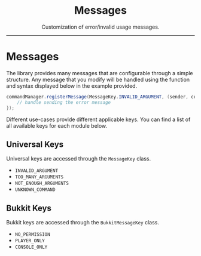 <center><h1>Messages</h1></center>
<center>
<p>Customization of error/invalid usage messages.</p>
</center>

---

# Messages
The library provides many messages that are configurable through a simple structure. Any message that you modify
will be handled using the function and syntax displayed below in the example provided.

```java
commandManager.registerMessage(MessageKey.INVALID_ARGUMENT, (sender, context) -> {
    // handle sending the error message
});
```

Different use-cases provide different applicable keys. You can find a list of all available keys for each module below.

## Universal Keys
Universal keys are accessed through the `MessageKey` class.
* `INVALID_ARGUMENT`
* `TOO_MANY_ARGUMENTS`
* `NOT_ENOUGH_ARGUMENTS`
* `UNKNOWN_COMMAND`

## Bukkit Keys
Bukkit keys are accessed through the `BukkitMessageKey` class.
* `NO_PERMISSION`
* `PLAYER_ONLY`
* `CONSOLE_ONLY`

